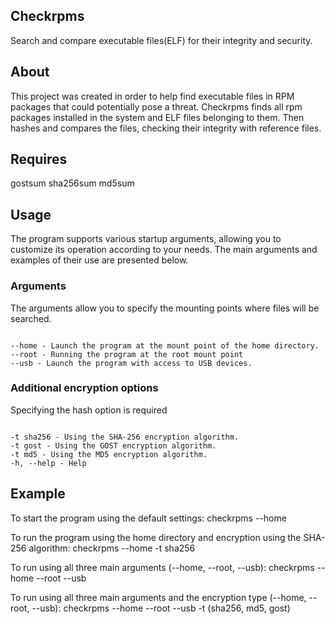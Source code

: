 ## Checkrpms

Search and compare executable files(ELF) for their integrity and security.


## About 
This project was created in order to help find executable files in RPM packages that could potentially pose a threat. 
Checkrpms finds all rpm packages installed in the system and ELF files belonging to them.
Then hashes and compares the files, checking their integrity with reference files.

## Requires

gostsum
sha256sum
md5sum

## Usage

The program supports various startup arguments, allowing you to customize its operation according to your needs. 
The main arguments and examples of their use are presented below.

### Arguments

The arguments allow you to specify the mounting points where files will be searched.
```

--home - Launch the program at the mount point of the home directory.
--root - Running the program at the root mount point
--usb - Launch the program with access to USB devices.
```

### Additional encryption options

Specifying the hash option is required 
```

-t sha256 - Using the SHA-256 encryption algorithm.
-t gost - Using the GOST encryption algorithm.
-t md5 - Using the MD5 encryption algorithm.
-h, --help - Help
```

## Example  

To start the program using the default settings:
checkrpms --home


To run the program using the home directory and encryption using the SHA-256 algorithm:
checkrpms --home -t sha256


To run using all three main arguments (--home, --root, --usb):
checkrpms --home --root --usb


To run using all three main arguments and the encryption type (--home, --root, --usb):
checkrpms --home --root --usb -t (sha256, md5, gost)
